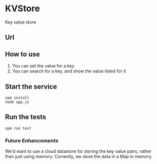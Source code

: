KVStore
=================

Key value store

## Url

## How to use 
1. You can set the value for a key
2. You can search for a key, and show the value listed for it


## Start the service

```
npm install
node app.js
```

## Run the tests

```
npm run test
```

### Future Enhancements

We'd want to use a cloud datastore for storing the key value pairs, rather than just using memory. Currently, we store the data in a Map in memory.



